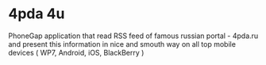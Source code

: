 4pda 4u
======

PhoneGap application that read RSS feed of famous russian portal - 4pda.ru and present this 
information in nice and smouth way on all top mobile devices ( WP7, Android, iOS, BlackBerry )
